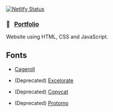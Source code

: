 [![Netlify Status](https://api.netlify.com/api/v1/badges/f9ab6dc6-2036-48a8-8fd2-a0b7cd28d273/deploy-status)](https://app.netlify.com/sites/bucolic-stardust-80cbe2/deploys)

### 🔗  &nbsp; [Portfolio](https://eliottmckenzie.dev)

Website using HTML, CSS and JavaScript.

## Fonts

* [Cageroll](https://www.behance.net/gallery/145881373/Cageroll-Free-Y2K-Font?tracking_source=project_owner_other_projects)

* (Deprecated) [Excelorate](https://jvill.gumroad.com/l/mInjl)
* (Deprecated) [Copycat](https://www.fonts4free.net/copycat-font.html)
* (Deprecated) [Protomo](https://www.behance.net/gallery/132336399/Protomo-Free-Font?tracking_source=project_owner_other_projects)